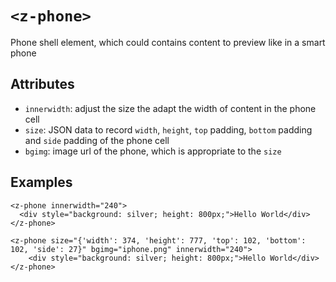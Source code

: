 # `<z-phone>`

Phone shell element, which could contains content to preview like in a smart phone

## Attributes

- `innerwidth`: adjust the size the adapt the width of content in the phone cell
- `size`: JSON data to record `width`, `height`, `top` padding, `bottom` padding and `side` padding of the phone cell
- `bgimg`: image url of the phone, which is appropriate to the `size`

## Examples

```
<z-phone innerwidth="240">
  <div style="background: silver; height: 800px;">Hello World</div>
</z-phone>

<z-phone size="{'width': 374, 'height': 777, 'top': 102, 'bottom': 102, 'side': 27}" bgimg="iphone.png" innerwidth="240">
    <div style="background: silver; height: 800px;">Hello World</div>
</z-phone>
```
